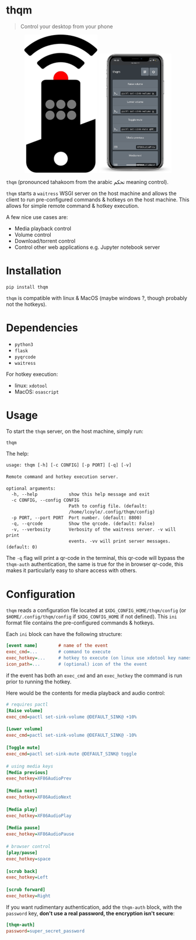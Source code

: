# thqm
> Control your desktop from your phone

<p align="center">
<img src="https://raw.githubusercontent.com/loiccoyle/thqm/master/images/logo.svg" width="200" type="image/svg" /> 
<img src="https://raw.githubusercontent.com/loiccoyle/thqm/master/images/thqm_phone_portrait.png?token=AH5E4N6RSHKLOCCT7NJXHFK6TMZ7S" width="200" />
</p>

`thqm` (pronounced tahakoom from the arabic تحكم  meaning control).

`thqm` starts a `waitress` WSGI server on the host machine and allows the client to run pre-configured commands
& hotkeys on the host machine. This allows for simple remote command & hotkey execution.

A few nice use cases are:
  * Media playback control
  * Volume control
  * Download/torrent control
  * Control other web applications e.g. Jupyter notebook server

# Installation
```shell
pip install thqm
```
`thqm` is compatible with linux & MacOS (maybe windows ?, though probably not the hotkeys).

# Dependencies

  * `python3`
  * `flask`
  * `pyqrcode`
  * `waitress`

For hotkey execution:
  * linux: `xdotool`
  * MacOS: `osascript`

# Usage

To start the `thqm` server, on the host machine, simply run:
```shell
thqm
```
The help:
```
usage: thqm [-h] [-c CONFIG] [-p PORT] [-q] [-v]

Remote command and hotkey execution server.

optional arguments:
  -h, --help            show this help message and exit
  -c CONFIG, --config CONFIG
                        Path to config file. (default:
                        /home/lcoyle/.config/thqm/config)
  -p PORT, --port PORT  Port number. (default: 8800)
  -q, --qrcode          Show the qrcode. (default: False)
  -v, --verbosity       Verbosity of the waitress server. -v will print
                        events. -vv will print server messages. (default: 0)
```

The `-q` flag will print a qr-code in the terminal, this qr-code will bypass the `thqm-auth` authentication, the same is true for the in browser qr-code, this makes it particularly easy to share access with others.

# Configuration

`thqm` reads a configuration file located at `$XDG_CONFIG_HOME/thqm/config` (or `$HOME/.config/thqm/config` if `$XDG_CONFIG_HOME` if not defined). This `ini` format file contains the pre-configured commands & hotkeys.

Each `ini` block can have the following structure:
```ini
[event name]        # name of the event
exec_cmd=...        # command to execute
exec_hotkey=...     # hotkey to execute (on linux use xdotool key names, on macos use osascript key names)
icon_path=...       # (optional) icon of the the event
```
if the event has both an `exec_cmd` and an `exec_hotkey` the command is run prior to running the hotkey.

Here would be the contents for media playback and audio control:
```ini
# requires pactl
[Raise volume]
exec_cmd=pactl set-sink-volume @DEFAULT_SINK@ +10%

[Lower volume]
exec_cmd=pactl set-sink-volume @DEFAULT_SINK@ -10%

[Toggle mute]
exec_cmd=pactl set-sink-mute @DEFAULT_SINK@ toggle

# using media keys
[Media previous]
exec_hotkey=XF86AudioPrev

[Media next]
exec_hotkey=XF86AudioNext

[Media play]
exec_hotkey=XF86AudioPlay

[Media pause]
exec_hotkey=XF86AudioPause

# browser control
[play/pause]
exec_hotkey=space

[scrub back]
exec_hotkey=Left

[scrub forward]
exec_hotkey=Right
```

If you want rudimentary authentication, add the `thqm-auth` block, with the `password` key, **don't use a real password, the encryption isn't secure**:
```ini
[thqm-auth]
password=super_secret_password
```

